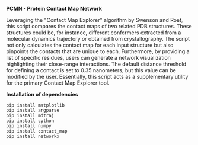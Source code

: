 **PCMN - Protein Contact Map Network**

Leveraging the "Contact Map Explorer" algorithm by Swenson and Roet, this script compares the contact maps of two related PDB structures. These structures could be, for instance, different conformers extracted from a molecular dynamics trajectory or obtained from crystallography. The script not only calculates the contact map for each input structure but also pinpoints the contacts that are unique to each. Furthermore, by providing a list of specific residues, users can generate a network visualization highlighting their close-range interactions. The default distance threshold for defining a contact is set to 0.35 nanometers, but this value can be modified by the user. Essentially, this script acts as a supplementary utility for the primary Contact Map Explorer tool.

**Installation of dependencies**
```
pip install matplotlib
pip install argparse
pip install mdtraj
pip install cython
pip install numpy
pip install contact_map
pip install networkx
```

